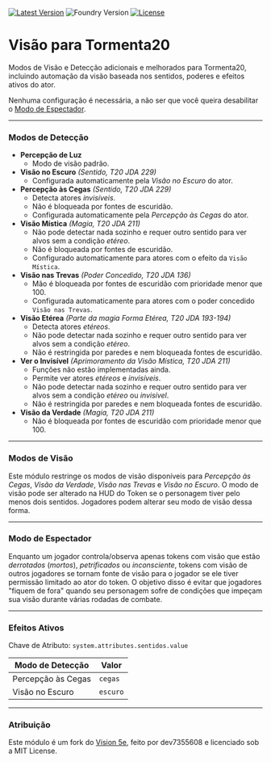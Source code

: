 [![Latest Version](https://img.shields.io/github/v/release/mclemente/vision-t20?display_name=tag&sort=semver&label=Latest%20Version)](https://github.com/mclemente/vision-t20/releases/latest)
![Foundry Version](https://img.shields.io/endpoint?url=https://foundryshields.com/version?url=https%3A%2F%2Fraw.githubusercontent.com%2Fmclemente%2Fvision-t20%2Fmain%2Fmodule.json)
[![License](https://img.shields.io/github/license/mclemente/vision-t20?label=License)](LICENSE)

# Visão para Tormenta20

Modos de Visão e Detecção adicionais e melhorados para Tormenta20, incluindo automação da visão baseada nos sentidos, poderes e efeitos ativos do ator.

Nenhuma configuração é necessária, a não ser que você queira desabilitar o [Modo de Espectador](#modo-de-espectador).

---

### Modos de Detecção

- **Percepção de Luz**
  - Modo de visão padrão.
- **Visão no Escuro** _(Sentido, T20 JDA 229)_
  - Configurada automaticamente pela _Visão no Escuro_ do ator.
- **Percepção às Cegas** _(Sentido, T20 JDA 229)_
  - Detecta atores _invisíveis_.
  - Não é bloqueada por fontes de escuridão.
  - Configurada automaticamente pela _Percepção às Cegas_ do ator.
- **Visão Mística** _(Magia, T20 JDA 211)_
  - Não pode detectar nada sozinho e requer outro sentido para ver alvos sem a condição _etéreo_.
  - Não é bloqueada por fontes de escuridão.
  - Configurado automaticamente para atores com o efeito da `Visão Mística`.
- **Visão nas Trevas** _(Poder Concedido, T20 JDA 136)_
  - Mão é bloqueada por fontes de escuridão com prioridade menor que 100.
  - Configurada automaticamente para atores com o poder concedido `Visão nas Trevas`.
- **Visão Etérea** _(Parte da magia Forma Etérea, T20 JDA 193-194)_
  - Detecta atores _etéreos_.
  - Não pode detectar nada sozinho e requer outro sentido para ver alvos sem a condição _etéreo_.
  - Não é restringida por paredes e nem bloqueada fontes de escuridão.
- **Ver o Invisível** _(Aprimoramento da Visão Mística, T20 JDA 211)_
  - Funções não estão implementadas ainda.
  - Permite ver atores _etéreos_ e _invisíveis_.
  - Não pode detectar nada sozinho e requer outro sentido para ver alvos sem a condição _etéreo_ ou _invisível_.
  - Não é restringida por paredes e nem bloqueada fontes de escuridão.
- **Visão da Verdade** _(Magia, T20 JDA 211)_
  - Não é bloqueada por fontes de escuridão com prioridade menor que 100.

---

### Modos de Visão

Este módulo restringe os modos de visão disponíveis para _Percepção às Cegas_, _Visão da Verdade_, _Visão nas Trevas_ e _Visão no Escuro_. O modo de visão pode ser alterado na HUD do Token se o personagem tiver pelo menos dois sentidos. Jogadores podem alterar seu modo de visão dessa forma.

---

### Modo de Espectador

Enquanto um jogador controla/observa apenas tokens com visão que estão _derrotados_ (_mortos_), _petrificados_ ou _inconsciente_, tokens com visão de outros jogadores se tornam fonte de visão para o jogador se ele tiver permissão limitado ao ator do token. O objetivo disso é evitar que jogadores "fiquem de fora" quando seu personagem sofre de condições que impeçam sua visão durante várias rodadas de combate.

---

### Efeitos Ativos

Chave de Atributo: `system.attributes.sentidos.value`

| Modo de Detecção            | Valor                                     |
| ------------------------- | ------------------------------------------- |
| Percepção às Cegas        | `cegas`             |
| Visão no Escuro           | `escuro`            |

---

### Atribuição
Este módulo é um fork do [Vision 5e](https://github.com/dev7355608/vision-5e/), feito por dev7355608 e licenciado sob a MIT License.
